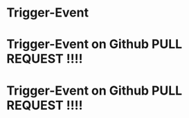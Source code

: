# Trigger-Event


# Trigger-Event on Github PULL REQUEST !!!!
# Trigger-Event on Github PULL REQUEST !!!!



